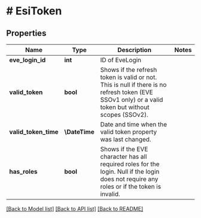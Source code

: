 # # EsiToken

## Properties

Name | Type | Description | Notes
------------ | ------------- | ------------- | -------------
**eve_login_id** | **int** | ID of EveLogin |
**valid_token** | **bool** | Shows if the refresh token is valid or not.  This is null if there is no refresh token (EVE SSOv1 only) or a valid token but without scopes (SSOv2). |
**valid_token_time** | **\DateTime** | Date and time when the valid token property was last changed. |
**has_roles** | **bool** | Shows if the EVE character has all required roles for the login.  Null if the login does not require any roles or if the token is invalid. |

[[Back to Model list]](../../README.md#models) [[Back to API list]](../../README.md#endpoints) [[Back to README]](../../README.md)

